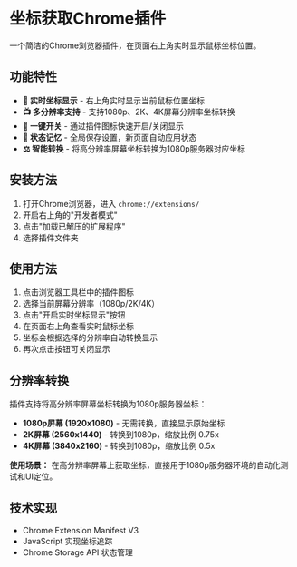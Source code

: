# 坐标获取Chrome插件

一个简洁的Chrome浏览器插件，在页面右上角实时显示鼠标坐标位置。

## 功能特性

- **🎯 实时坐标显示** - 右上角实时显示当前鼠标位置坐标
- **📺 多分辨率支持** - 支持1080p、2K、4K屏幕分辨率坐标转换
- **🔧 一键开关** - 通过插件图标快速开启/关闭显示
- **💾 状态记忆** - 全局保存设置，新页面自动应用状态
- **⚖️ 智能转换** - 将高分辨率屏幕坐标转换为1080p服务器对应坐标

## 安装方法

1. 打开Chrome浏览器，进入 `chrome://extensions/`
2. 开启右上角的"开发者模式"
3. 点击"加载已解压的扩展程序"
4. 选择插件文件夹

## 使用方法

1. 点击浏览器工具栏中的插件图标
2. 选择当前屏幕分辨率（1080p/2K/4K）
3. 点击"开启实时坐标显示"按钮
4. 在页面右上角查看实时鼠标坐标
5. 坐标会根据选择的分辨率自动转换显示
6. 再次点击按钮可关闭显示

## 分辨率转换

插件支持将高分辨率屏幕坐标转换为1080p服务器坐标：
- **1080p屏幕 (1920x1080)** - 无需转换，直接显示原始坐标
- **2K屏幕 (2560x1440)** - 转换到1080p，缩放比例 0.75x
- **4K屏幕 (3840x2160)** - 转换到1080p，缩放比例 0.5x

**使用场景：** 在高分辨率屏幕上获取坐标，直接用于1080p服务器环境的自动化测试和UI定位。

## 技术实现

- Chrome Extension Manifest V3
- JavaScript 实现坐标追踪
- Chrome Storage API 状态管理

